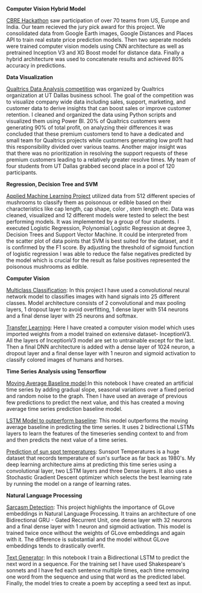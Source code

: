 **Computer Vision Hybrid Model**

[CBRE Hackathon](https://github.com/roshan151/hackathon-spacepenguins) saw participation of over 70 teams from US, Europe and India. Our team recieved the jury pick award for this project. We consolidated data from Google Earth images, Google Distances and Places API to train real estate price prediction models. Then two seperate models were trained computer vision models using CNN architecture as well as pretrained Inception V3 and XG Boost model for distance data. Finally a hybrid architecture was used to concatenate results and achieved 80% accuracy in predictions.

**Data Visualization**

[Qualtrics Data Analysis competition](https://drive.google.com/file/d/1TLawxsR3UIYvjVVzb9k4IpwpkrJ1Yl1r/view?usp=sharing) was organized by Qualtrics organization at UT Dallas business school. The goal of the competition was to visualize company wide data including sales, support, marketing, and customer data to derive insights that can boost sales or improve customer retention. I cleaned and organized the data using Python scripts and visualized them using Power BI. 20% of Qualtrics customers were generating 90% of total profit, on analyzing their differences it was concluded that these premium customers tend to have a dedicated and small team for Qualtrics projects while customers generating low profit had this responsibility divided over various teams. Another major insight was that there was no prioritization in resolving the support requests of these premium customers leading to a relatively greater resolve times. My team of four students from UT Dallas grabbed second place in a pool of 120 participants. 

**Regression, Decision Tree and SVM**

[Applied Machine Learning Project](https://github.com/roshan151/roshan151/blob/main/AML_Project%20Code.ipynb) utilized data from 512 different species of mushrooms to classify them as poisonous or edible based on their characteristics like cap length, cap shape, color , stem length etc. Data was cleaned, visualized and 12 different models were tested to select the best performing models. It was implemented by a group of four students. I executed Logistic Regression, Polynomial Logistic Regression at degree 3, Decision Trees and Support Vector Machine. It could be interpreted from the scatter plot of data points that SVM is best suited for the dataset, and it is confirmed by the F1 score. By adjusting the threshold of sigmoid function of logistic regression I was able to reduce the false negatives predicted by the model which is crucial for the result as false positives represented the poisonous mushrooms as edible.   

**Computer Vision**

[Multiclass Classification](https://github.com/roshan151/roshan151/Computer_Vision): In this project I have used a convolutional neural network model to classifies images with hand signals into 25 different classes. Model architecture consists of 2 convolutional and max pooling layers, 1 dropout layer to avoid overfitting, 1 dense layer with 514 neurons and a final dense layer with 25 neurons and softmax. 

[Transfer Learning](https://github.com/roshan151/roshan151/Computer_Vision/blob/main/Transfer_Learning_for_Computer_Vision.ipynb): Here I have created  a computer vision model which uses imported weights from a model trained on extensive dataset- InceptionV3. All the layers of InceptionV3 model are set to untrainable except for the last. Then a final DNN architecture is added with a dense layer of 1024 neuron, a dropout layer and a final dense layer with 1 neuron and sigmoid activation to classify colored images of humans and horses.

**Time Series Analysis using Tensorflow**

[Moving Average Baseline model](https://github.com/roshan151/roshan151/blob/main/Time_series_creating_data.ipynb):In this notebook I have created an artificial time series by adding gradual slope, seasonal variations over a fixed period and random noise to the graph. Then I have used an average of previous few predictions to predict the next value, and this has created a moving average time series prediction baseline model. 

[LSTM Model to outperform baseline](https://github.com/roshan151/roshan151/blob/main/LSTM_to_predict_Time_Series.ipynb): This model outperforms the moving average baseline in predicting the time series. It uses 2 bidirectional LSTMs layers to learn the features of the timeseries sending context to and from and then predicts the next value of a time series.

[Prediction of sun spot temperatures](https://github.com/roshan151/roshan151/blob/main/Sunspots_Time_Series_Prediction.ipynb): Sunspot Temperatures is a huge dataset that records temperature of sun's surface as far back as 1980's. My deep learning architecture aims at predicting this time series using a convolutional layer, two LSTM layers and three Dense layers. It also uses a Stochastic Gradient Descent optimizer which selects the best learning rate by running the model on a range of learning rates. 

**Natural Language Processing**

[Sarcasm Detection](https://github.com/roshan151/roshan151/blob/main/NLP%20Sarcasm%20detection.ipynb): This project highlights the importance of GLove embeddings in Natural Language Processing. It trains an architecture of one Bidirectional GRU - Gated Recurrent Unit, one dense layer with 32 neurons and a final dense layer with 1 neuron and sigmoid activation. This model is trained twice once without the weights of GLove embeddings and again with it. The difference is substantial and the model without GLove embeddings tends to drastically overfit. 

[Text Generator](https://github.com/roshan151/roshan151/blob/main/Text_Generator_NLP.ipynb): In this notebook I train a Bidirectional LSTM to predict the next word in a sequence. For the training set I have used Shakespeare's sonnets and I have fed each sentence multiple times, each time removing one word from the sequence and using that word as the predicted label. Finally, the model tries to create a poem by accepting a seed text as input. 





